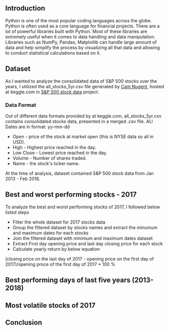 ## Introduction
Python is one of the most popular coding languages across the globe. Python is often used as a core language for financial projects. There are a lot of powerful libraries built with Python. Most of these libraries are extremely useful when it comes to data handling and data manipulation. Libraries such as NumPy, Pandas, Matplotlib can handle large amount of data and help simplify the process by visualizing all that data and allowing to conduct statistical calculations based on it.

## Dataset
As I wanted to analyze the consolidated data of S&P 500 stocks over the years, I utilized the all_stocks_5yr.csv file generated by [Cam Nugent](https://github.com/CNuge), hosted at keggle.com in [S&P 500 stock data](https://www.kaggle.com/camnugent/sandp500) project. 

### Data Format
Out of different data formats provided by at keggle.com, all_stocks_5yr.csv contains consolidated stocks data, presented in a merged .csv file. ALl Dates are in format: yy-mm-dd

- Open - price of the stock at market open (this is NYSE data so all in USD).
- High - Highest price reached in the day.
- Low Close - Lowest price reached in the day.
- Volume - Number of shares traded.
- Name - the stock's ticker name.

At the time of analysis, dataset contained S&P 500 stock data from Jan 2013 - Feb 2018. 

## Best and worst performing stocks - 2017

To analyze the best and worst performing stocks of 2017, I followed below listed steps
- Filter the whole dataset for 2017 stocks data 
- Group the filtered dataset by stocks names and extract the minumum and maximum dates for each stocks 
- Join the filtered dataset with minimum and maximum dates dataset
- Extract First day opening price and last day closing price for each stock
- Calculate yearly return by below equation

(closing price on the last day of 2017 - opening price on the first day of 2017)/opening proce of the first day of 2017 * 100 %

## Best performing days of last five years (2013-2018)




## Most volatile stocks of 2017

## Conclusion
